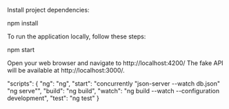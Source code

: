 Install project dependencies:

npm install

To run the application locally, follow these steps:

npm start

Open your web browser and navigate to http://localhost:4200/
The fake API will be available at http://localhost:3000/.

"scripts": {
"ng": "ng",
"start": "concurrently \"json-server --watch db.json\" \"ng serve\"",
"build": "ng build",
"watch": "ng build --watch --configuration development",
"test": "ng test"
}
